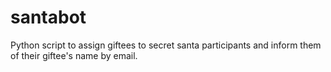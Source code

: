 # santabot
Python script to assign giftees to secret santa participants and inform them of their giftee's name by email.
